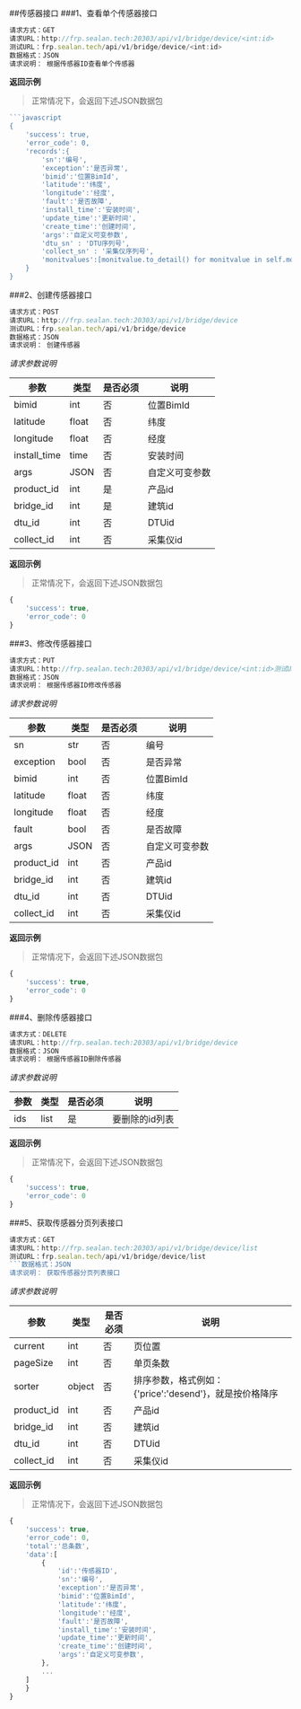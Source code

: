 ##传感器接口
###1、查看单个传感器接口
```javascript
请求方式：GET
请求URL：http://frp.sealan.tech:20303/api/v1/bridge/device/<int:id>
测试URL：frp.sealan.tech/api/v1/bridge/device/<int:id>
数据格式：JSON
请求说明： 根据传感器ID查看单个传感器
```
**返回示例**
> 正常情况下，会返回下述JSON数据包
```javascript
```javascript
{
	'success': true,
	'error_code': 0,
	'records':{
		'sn':'编号',
		'exception':'是否异常',
		'bimid':'位置BimId',
		'latitude':'纬度',
		'longitude':'经度',
		'fault':'是否故障',
		'install_time':'安装时间',
		'update_time':'更新时间',
		'create_time':'创建时间',
		'args':'自定义可变参数',
		'dtu_sn' : 'DTU序列号',
		'collect_sn' : '采集仪序列号',
		'monitvalues':[monitvalue.to_detail() for monitvalue in self.monitvalues],
	}
}
```
###2、创建传感器接口
```javascript
请求方式：POST
请求URL：http://frp.sealan.tech:20303/api/v1/bridge/device
测试URL：frp.sealan.tech/api/v1/bridge/device
数据格式：JSON
请求说明： 创建传感器
```
*请求参数说明*

| 参数  | 类型   | 是否必须 | 说明        |
| ----- | ------ | -------- | ----------- |
|bimid|int|否|位置BimId|
|latitude|float|否|纬度|
|longitude|float|否|经度|
|install_time|time|否|安装时间|
|args|JSON|否|自定义可变参数|
|product_id|int|是|产品id|
|bridge_id|int|是|建筑id|
|dtu_id|int|否|DTUid|
|collect_id|int|否|采集仪id|

**返回示例**
> 正常情况下，会返回下述JSON数据包
```javascript
{
	'success': true,
	'error_code': 0
}
```
###3、修改传感器接口
```javascript
请求方式：PUT
请求URL：http://frp.sealan.tech:20303/api/v1/bridge/device/<int:id>测试URL：frp.sealan.tech/api/v1/bridge/device/<int:id>
数据格式：JSON
请求说明： 根据传感器ID修改传感器
```
*请求参数说明*

| 参数  | 类型   | 是否必须 | 说明        |
| ----- | ------ | -------- | ----------- |
|sn|str|否|编号|
|exception|bool|否|是否异常|
|bimid|int|否|位置BimId|
|latitude|float|否|纬度|
|longitude|float|否|经度|
|fault|bool|否|是否故障|
|args|JSON|否|自定义可变参数|
|product_id|int|否|产品id|
|bridge_id|int|否|建筑id|
|dtu_id|int|否|DTUid|
|collect_id|int|否|采集仪id|

**返回示例**
> 正常情况下，会返回下述JSON数据包
```javascript
{
	'success': true,
	'error_code': 0
}
```
###4、删除传感器接口
```javascript
请求方式：DELETE
请求URL：http://frp.sealan.tech:20303/api/v1/bridge/device
数据格式：JSON
请求说明： 根据传感器ID删除传感器
```
*请求参数说明*

| 参数  | 类型   | 是否必须 | 说明        |
| ----- | ------ | -------- | ----------- |
|ids|list|是|要删除的id列表|
**返回示例**
> 正常情况下，会返回下述JSON数据包
```javascript
{
	'success': true,
	'error_code': 0
}
```
###5、获取传感器分页列表接口
```javascript
请求方式：GET
请求URL：http://frp.sealan.tech:20303/api/v1/bridge/device/list
测试URL：frp.sealan.tech/api/v1/bridge/device/list
```数据格式：JSON
请求说明： 获取传感器分页列表接口
```
*请求参数说明*

| 参数  | 类型   | 是否必须 | 说明        |
| ----- | ------ | -------- | ----------- |
|current|int|否|页位置|
|pageSize|int|否|单页条数|
|sorter|object|否|排序参数，格式例如：{'price':'desend'}，就是按价格降序|
|product_id|int|否|产品id|
|bridge_id|int|否|建筑id|
|dtu_id|int|否|DTUid|
|collect_id|int|否|采集仪id|

**返回示例**
> 正常情况下，会返回下述JSON数据包
```javascript
{
	'success': true,
	'error_code': 0,
	'total':'总条数',
	'data':[
		{
			'id':'传感器ID',
			'sn':'编号',
			'exception':'是否异常',
			'bimid':'位置BimId',
			'latitude':'纬度',
			'longitude':'经度',
			'fault':'是否故障',
			'install_time':'安装时间',
			'update_time':'更新时间',
			'create_time':'创建时间',
			'args':'自定义可变参数',
		},
		...
	]
	}
}
```
